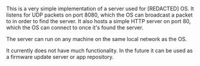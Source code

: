 This is a very simple implementation of a server used for [REDACTED] OS. 
It listens for UDP packets on port 8080, which the OS can broadcast a packet to in order to find the server.
It also hosts a simple HTTP server on port 80, which the OS can connect to once it's found the server.

The server can run on any machine on the same local network as the OS.

It currently does not have much functionality. In the future it can be used as a firmware update server or app repository.
